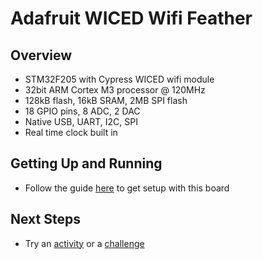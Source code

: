 # Adafruit WICED Wifi Feather

## Overview

- STM32F205 with Cypress WICED wifi module
- 32bit ARM Cortex M3 processor @ 120MHz
- 128kB flash, 16kB SRAM, 2MB SPI flash
- 18 GPIO pins, 8 ADC, 2 DAC
- Native USB, UART, I2C, SPI
- Real time clock built in

## Getting Up and Running

* Follow the guide [here](https://learn.adafruit.com/introducing-the-adafruit-wiced-feather-wifi?view=all#get-the-wiced-bsp) to get setup with this board

## Next Steps

* Try an [activity](/activities) or a [challenge](/challenges)
